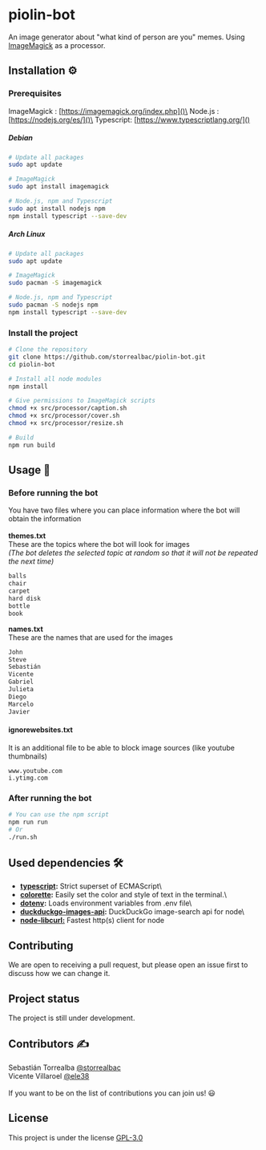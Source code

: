 # piolin-bot
An image generator about "what kind of person are you" memes. Using [ImageMagick](https://imagemagick.org/index.php) as a processor.


## Installation ⚙️
### Prerequisites

ImageMagick : [https://imagemagick.org/index.php]()\
Node.js : [https://nodejs.org/es/]()\
Typescript: [https://www.typescriptlang.org/]()

##### Debian
```bash
# Update all packages
sudo apt update

# ImageMagick
sudo apt install imagemagick

# Node.js, npm and Typescript
sudo apt install nodejs npm
npm install typescript --save-dev

```
##### Arch Linux
```bash
# Update all packages
sudo apt update

# ImageMagick
sudo pacman -S imagemagick

# Node.js, npm and Typescript
sudo pacman -S nodejs npm
npm install typescript --save-dev

```

### Install the project

```bash
# Clone the repository
git clone https://github.com/storrealbac/piolin-bot.git
cd piolin-bot

# Install all node modules
npm install

# Give permissions to ImageMagick scripts 
chmod +x src/processor/caption.sh
chmod +x src/processor/cover.sh
chmod +x src/processor/resize.sh

# Build
npm run build

```

## Usage 🏓

### Before running the bot 
You have two files where you can place information where the bot will obtain the information\
\
__themes.txt__\
These are the topics where the bot will look for images \
_(The bot deletes the selected topic at random so that it will not be repeated the next time)_

```js
balls
chair
carpet
hard disk
bottle
book
```
__names.txt__\
These are the names that are used for the images
```js
John
Steve
Sebastián
Vicente
Gabriel
Julieta
Diego
Marcelo
Javier
```
#### ignorewebsites.txt
It is an additional file to be able to block image sources (like youtube thumbnails) 
```
www.youtube.com
i.ytimg.com
```

### After running the bot 
```bash
# You can use the npm script
npm run run
# Or
./run.sh
```


## Used dependencies 🛠️
- __[typescript](https://www.npmjs.com/package/typescript):__ Strict superset of ECMAScript\
- __[colorette](https://www.npmjs.com/package/colorette):__ Easily set the color and style of text in the terminal.\
- __[dotenv](https://www.npmjs.com/package/dotenv):__ Loads environment variables from .env file\
- __[duckduckgo-images-api](https://www.npmjs.com/package/duckduckgo-images-api):__ DuckDuckGo image-search api for node\
- __[node-libcurl:](https://www.npmjs.com/package/node-libcurl)__ Fastest http(s) client for node

## Contributing
We are open to receiving a pull request, but please open an issue first to discuss how we can change it.

## Project status
The project is still under development.

## Contributors ✍
Sebastián Torrealba [@storrealbac](https://github.com/storrealbac)\
Vicente Villaroel [@ele38](https://github.com/ele38)\
\
If you want to be on the list of contributions you can join us! 😃 


## License
This project is under the license  [GPL-3.0](https://www.gnu.org/licenses/gpl-3.0.html)